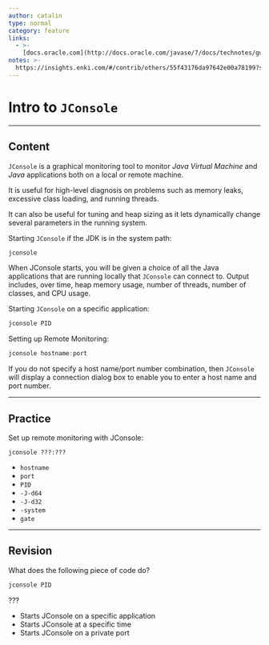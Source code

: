 ```yaml
---
author: catalin
type: normal
category: feature
links:
  - >-
    [docs.oracle.com](http://docs.oracle.com/javase/7/docs/technotes/guides/management/jconsole.html){website}
notes: >-
  https://insights.enki.com/#/contrib/others/55f43176da97642e00a78199?search=khandelwalrinki
---
```


# Intro to `JConsole`


---

## Content

`JConsole` is a graphical monitoring tool to monitor *Java Virtual Machine* and *Java* applications both on a local or remote machine.

It is useful for high-level diagnosis on problems such as memory leaks, excessive class loading, and running threads.

It can also be useful for tuning and heap sizing as it lets dynamically change several parameters in the running system.

Starting `JConsole` if the JDK is in the system path:

```java
jconsole

```

When JConsole starts, you will be given a choice of all the Java applications that are running locally that `JConsole` can connect to.
Output includes, over time, heap memory usage, number of threads, number of classes, and CPU usage.

Starting `JConsole` on a specific application:

```java
jconsole PID
```

Setting up Remote Monitoring:

```java
jconsole hostname:port
```

If you do not specify a host name/port number combination, then `JConsole` will display a connection dialog box to enable you to enter a host name and port number.


---

## Practice

Set up remote monitoring with JConsole:

    jconsole ???:???

* `hostname`
* `port`
* `PID`
* `-J-d64`
* `-J-d32`
* `-system`
* `gate`


---

## Revision

What does the following piece of code do?

```bash
jconsole PID
```

???

* Starts JConsole on a specific application
* Starts JConsole at a specific time
* Starts JConsole on a private port

